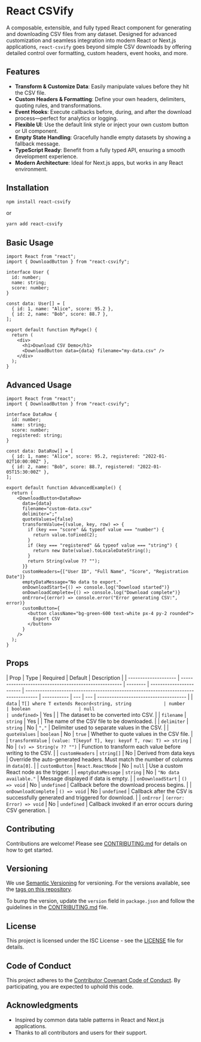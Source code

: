 # React CSVify

A composable, extensible, and fully typed React component for generating and downloading CSV files from any dataset. Designed for advanced customization and seamless integration into modern React or Next.js applications, `react-csvify` goes beyond simple CSV downloads by offering detailed control over formatting, custom headers, event hooks, and more.

## Features

- **Transform & Customize Data**: Easily manipulate values before they hit the CSV file.
- **Custom Headers & Formatting**: Define your own headers, delimiters, quoting rules, and transformations.
- **Event Hooks**: Execute callbacks before, during, and after the download process—perfect for analytics or logging.
- **Flexible UI**: Use the default link style or inject your own custom button or UI component.
- **Empty State Handling**: Gracefully handle empty datasets by showing a fallback message.
- **TypeScript Ready**: Benefit from a fully typed API, ensuring a smooth development experience.
- **Modern Architecture**: Ideal for Next.js apps, but works in any React environment.

## Installation

```bash
npm install react-csvify
```

or

```bash
yarn add react-csvify
```

## Basic Usage

```tsx
import React from "react";
import { DownloadButton } from "react-csvify";

interface User {
  id: number;
  name: string;
  score: number;
}

const data: User[] = [
  { id: 1, name: "Alice", score: 95.2 },
  { id: 2, name: "Bob", score: 88.7 },
];

export default function MyPage() {
  return (
    <div>
      <h1>Download CSV Demo</h1>
      <DownloadButton data={data} filename="my-data.csv" />
    </div>
  );
}
```

## Advanced Usage

```tsx
import React from "react";
import { DownloadButton } from "react-csvify";

interface DataRow {
  id: number;
  name: string;
  score: number;
  registered: string;
}

const data: DataRow[] = [
  { id: 1, name: "Alice", score: 95.2, registered: "2022-01-02T10:00:00Z" },
  { id: 2, name: "Bob", score: 88.7, registered: "2022-01-05T15:30:00Z" },
];

export default function AdvancedExample() {
  return (
    <DownloadButton<DataRow>
      data={data}
      filename="custom-data.csv"
      delimiter=";"
      quoteValues={false}
      transformValue={(value, key, row) => {
        if (key === "score" && typeof value === "number") {
          return value.toFixed(2);
        }
        if (key === "registered" && typeof value === "string") {
          return new Date(value).toLocaleDateString();
        }
        return String(value ?? "");
      }}
      customHeaders={["User ID", "Full Name", "Score", "Registration Date"]}
      emptyDataMessage="No data to export."
      onDownloadStart={() => console.log("Download started")}
      onDownloadComplete={() => console.log("Download complete")}
      onError={(error) => console.error("Error generating CSV:", error)}
      customButton={
        <button className="bg-green-600 text-white px-4 py-2 rounded">
          Export CSV
        </button>
      }
    />
  );
}
```

## Props

| Prop                 | Type                                                  | Required | Default                  | Description                                                                         |
| -------------------- | ----------------------------------------------------- | -------- | ------------------------ | ----------------------------------------------------------------------------------- | ----------- | --- | --- | ------------------------------------- |
| `data`               | `T[] where T extends Record<string, string            | number   | boolean                  | null                                                                                | undefined>` | Yes |     | The dataset to be converted into CSV. |
| `filename`           | `string`                                              | Yes      |                          | The name of the CSV file to be downloaded.                                          |
| `delimiter`          | `string`                                              | No       | `","`                    | Delimiter used to separate values in the CSV.                                       |
| `quoteValues`        | `boolean`                                             | No       | `true`                   | Whether to quote values in the CSV file.                                            |
| `transformValue`     | `(value: T[keyof T], key: keyof T, row: T) => string` | No       | `(v) => String(v ?? "")` | Function to transform each value before writing to the CSV.                         |
| `customHeaders`      | `string[]`                                            | No       | Derived from data keys   | Override the auto-generated headers. Must match the number of columns in `data[0]`. |
| `customButton`       | `React.ReactNode`                                     | No       | `null`                   | Use a custom React node as the trigger.                                             |
| `emptyDataMessage`   | `string`                                              | No       | `"No data available."`   | Message displayed if data is empty.                                                 |
| `onDownloadStart`    | `() => void`                                          | No       | `undefined`              | Callback before the download process begins.                                        |
| `onDownloadComplete` | `() => void`                                          | No       | `undefined`              | Callback after the CSV is successfully generated and triggered for download.        |
| `onError`            | `(error: Error) => void`                              | No       | `undefined`              | Callback invoked if an error occurs during CSV generation.                          |

## Contributing

Contributions are welcome! Please see [CONTRIBUTING.md](CONTRIBUTING.md) for details on how to get started.

## Versioning

We use [Semantic Versioning](https://semver.org/) for versioning. For the versions available, see the [tags on this repository](https://github.com/ninsau/nextjs-reusable-table/tags).

To bump the version, update the `version` field in `package.json` and follow the guidelines in the [CONTRIBUTING.md](CONTRIBUTING.md) file.

## License

This project is licensed under the ISC License - see the [LICENSE](LICENSE) file for details.

## Code of Conduct

This project adheres to the [Contributor Covenant Code of Conduct](CODE_OF_CONDUCT.md). By participating, you are expected to uphold this code.

## Acknowledgments

- Inspired by common data table patterns in React and Next.js applications.
- Thanks to all contributors and users for their support.

